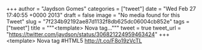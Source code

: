
+++
author = "Jaydson Gomes"
categories = ["tweet"]
date = "Wed Feb 27 17:40:55 +0000 2013"
draft = false
image = "No media found for this Tweet"
slug = "7f234b92192ae87d1132f8db625dc06004cb852e"
tags = ["tweet"]
title = """&lt;template&gt; Nova tag..."""
tweet = true
tweet_url = "https://twitter.com/jaydson/status/306821224959463424"
+++
&lt;template&gt; Nova tag #HTML5 http://t.co/F8o19zVcTL
